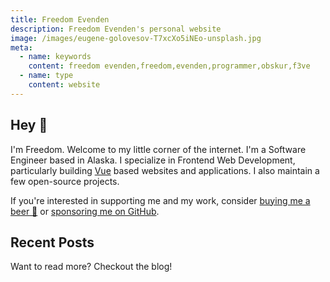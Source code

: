 ```yaml
---
title: Freedom Evenden
description: Freedom Evenden's personal website
image: /images/eugene-golovesov-T7xcXo5iNEo-unsplash.jpg
meta:
  - name: keywords
    content: freedom evenden,freedom,evenden,programmer,obskur,f3ve
  - name: type
    content: website
---
```


## Hey 👋
I'm Freedom. Welcome to my little corner of the internet. I'm a Software Engineer based in Alaska. I specialize in Frontend Web Development, particularly building [Vue](https://vuejs.org/) based websites and applications. I also maintain a few <RouterLink to="/projects">open-source projects</RouterLink>.

If you're interested in supporting me and my work, consider [buying me a beer 🍺](https://www.buymeacoffee.com/f3ve) or [sponsoring me on GitHub](https://github.com/sponsors/f3ve).

## Recent Posts

<PostsRecent />

Want to read more? <RouterLink to="/blog">Checkout the blog!</RouterLink>
